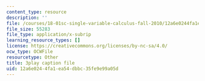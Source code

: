 ```yaml
---
content_type: resource
description: ''
file: /courses/18-01sc-single-variable-calculus-fall-2010/12a6e0244fa1ea54dbbc35fe9e99a05d_5q_3FDOkVRQ.srt
file_size: 55283
file_type: application/x-subrip
learning_resource_types: []
license: https://creativecommons.org/licenses/by-nc-sa/4.0/
ocw_type: OCWFile
resourcetype: Other
title: 3play caption file
uid: 12a6e024-4fa1-ea54-dbbc-35fe9e99a05d
---
```

